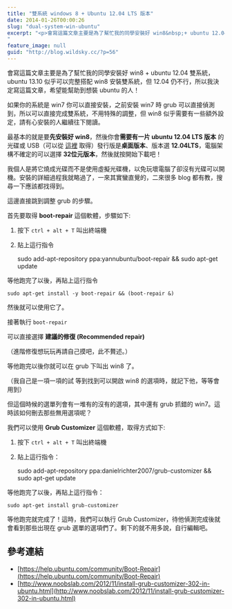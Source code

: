 ```yaml
---
title: "雙系統 windows 8 + Ubuntu 12.04 LTS 版本"
date: 2014-01-26T00:00:26
slug: "dual-system-win-ubuntu"
excerpt: "<p>會寫這篇文章主要是為了幫忙我的同學安裝好 win8&nbsp;+ ubuntu 12.04 雙系統，ubunt&#8230;</p>
"
feature_image: null
guid: "http://blog.wildsky.cc/?p=56"
---
```

會寫這篇文章主要是為了幫忙我的同學安裝好 win8 + ubuntu 12.04 雙系統，ubuntu 13.10 似乎可以完整搭配 win8 安裝雙系統，但 12.04 仍不行，所以我決定寫這篇文章，希望能幫助到想裝 ubuntu 的人！

如果你的系統是 win7 你可以直接安裝，之前安裝 win7 時 grub 可以直接偵測到，所以可以直接完成雙系統，不用特殊的調整，但 win8 似乎需要有一些額外設定，請有心安裝的人繼續往下閱讀。

最基本的就是要**先安裝好 win8**，然後你會**需要有一片 ubuntu 12.04 LTS 版本** 的光碟或 USB（可以從 [這裡](http://www.ubuntu-tw.org/modules/tinyd0/) 取得）發行版是**桌面版本**、版本選 **12.04LTS**，電腦架構不確定的可以選擇 **32位元版本**，然後就按開始下載吧！

我個人是將它燒成光碟而不是使用虛擬光碟機，以免玩壞電腦了卻沒有光碟可以開機。安裝的詳細過程我就略過了，一來其實蠻直覺的，二來很多 blog 都有教，搜尋一下應該都找得到。

這邊直接跳到調整 grub 的步驟。

首先要取得 **boot-repair** 這個軟體，步驟如下:

1.  按下 `ctrl + alt + T` 叫出終端機
2.  貼上這行指令

    sudo add-apt-repository ppa:yannubuntu/boot-repair && sudo apt-get update

等他跑完了以後，再貼上這行指令

    sudo apt-get install -y boot-repair && (boot-repair &)

然後就可以使用它了。

接著執行 `boot-repair`

可以直接選擇 **建議的修復 (Recommended repair)**

（進階修復想玩玩再請自己摸吧，此不贅述。）

等他跑完以後你就可以在 grub 下叫出 win8 了。

（我自己是一項一項的試 等到找到可以開啟 win8 的選項時，就記下他，等等會用到）

但這個時候的選單列會有一堆有的沒有的選項，其中還有 grub 抓錯的 win7。這時該如何刪去那些無用選項呢？

我們可以使用 **Grub Customizer** 這個軟體，取得方式如下:

1.  按下 `ctrl + alt + T` 叫出終端機
2.  貼上這行指令：

    sudo add-apt-repository ppa:danielrichter2007/grub-customizer && sudo apt-get update

等他跑完了以後，再貼上這行指令：

    sudo apt-get install grub-customizer

等他跑完就完成了！這時，我們可以執行 Grub Customizer，待他偵測完成後就會看到那些出現在 grub 選單的選項們了。剩下的就不用多說，自行編輯吧。

參考連結
----

*   [https://help.ubuntu.com/community/Boot-Repair](https://help.ubuntu.com/community/Boot-Repair)
*   [http://www.noobslab.com/2012/11/install-grub-customizer-302-in-ubuntu.html](http://www.noobslab.com/2012/11/install-grub-customizer-302-in-ubuntu.html)
